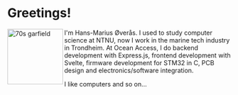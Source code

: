 # Greetings!
<img align="left" src="https://user-images.githubusercontent.com/47254808/192292424-a733fb9e-4b06-4e70-b218-044f38465784.png" alt="70s garfield" width="125"/>

I'm Hans-Marius Øverås. I used to study computer science at NTNU, now I work in the marine tech industry in Trondheim.
At Ocean Access, I do backend development with Express.js, frontend development with Svelte, firmware development for STM32 in C, PCB design and electronics/software integration. 

I like computers and so on...
